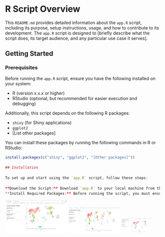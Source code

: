 # R Script Overview

This `README.md` provides detailed information about the `app.R` script, including its purpose, setup instructions, usage, and how to contribute to its development. The `app.R` script is designed to [briefly describe what the script does, its target audience, and any particular use case it serves].

## Getting Started

### Prerequisites

Before running the `app.R` script, ensure you have the following installed on your system:

- R (version x.x.x or higher)
- RStudio (optional, but recommended for easier execution and debugging)

Additionally, this script depends on the following R packages:

- `shiny` (for Shiny applications)
- `ggplot2`
- [List other packages]

You can install these packages by running the following commands in R or RStudio:

```R
install.packages(c("shiny", "ggplot2", "[Other packages]"))

## Installation

To set up and start using the `app.R` script, follow these steps:

**Download the Script:** Download `app.R` to your local machine from the repository or the provided link.
**Install Required Packages:** Before running the script, you must ensure all the required R packages are installed. Open R or RStudio and run the following command to install the necessary packages:

```
<p float="left">
  <img src="images/PLOT_1.png" width="200"/>
  <img src="images/PLOT_2.png" width="170" /> 
  <img src="images/PLOT_3.png" width="100" /> 
</p>
